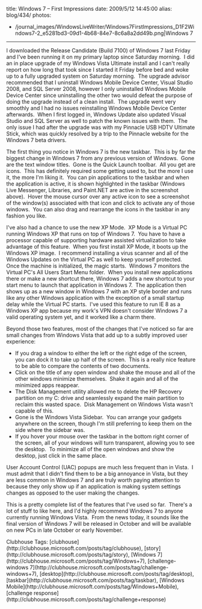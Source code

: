 title: Windows 7 – First Impressions
date: 2009/5/12 14:45:00
alias: blog/434/
photos:
- /journal_images/WindowsLiveWriter/Windows7FirstImpressions_D1F2Windows7-2_e5281bd3-09d1-4b68-84e7-8c6a8a2dd49b.png|Windows 7
---
I downloaded the Release Candidate (Build 7100) of Windows 7 last Friday and I've been running it on my primary laptop since Saturday morning.  I did an in place upgrade of my Windows Vista Ultimate install and I can't really report on how long that took since I started it Friday before bed and woke up to a fully upgraded system on Saturday morning.  The upgrade advisor recommended that I uninstall Windows Mobile Device Center, Visual Studio 2008, and SQL Server 2008, however I only uninstalled Windows Mobile Device Center since uninstalling the other two would defeat the purpose of doing the upgrade instead of a clean install.  The upgrade went very smoothly and I had no issues reinstalling Windows Mobile Device Center afterwards.  When I first logged in, Windows Update also updated Visual Studio and SQL Server as well to patch the known issues with them.  The only issue I had after the upgrade was with my Pinnacle USB HDTV Ultimate Stick, which was quickly resolved by a trip to the Pinnacle website for the Windows 7 beta drivers.

The first thing you notice in Windows 7 is the new taskbar.  This is by far the biggest change in Windows 7 from any previous version of Windows.  Gone are the text window titles.  Gone is the Quick Launch toolbar.  All you get are icons.  This has definitely required some getting used to, but the more I use it, the more I'm liking it.  You can pin applications to the taskbar and when the application is active, it is shown highlighted in the taskbar (Windows Live Messenger, Libraries, and Paint.NET are active in the screenshot above).  Hover the mouse cursor over any active icon to see a screenshot of the window(s) associated with that icon and click to activate any of those windows.  You can also drag and rearrange the icons in the taskbar in any fashion you like.

I've also had a chance to use the new XP Mode.  XP Mode is a Virtual PC running Windows XP that runs on top of Windows 7.  You have to have a processor capable of supporting hardware assisted virtualization to take advantage of this feature.  When you first install XP Mode, it boots up the Windows XP image.  I recommend installing a virus scanner and all of the Windows Updates on the Virtual PC as well to keep yourself protected.  Once the machine is initialized, the magic starts.  Windows 7 monitors the Virtual PC's All Users Start Menu folder.  When you install new applications there or make a new shortcut there, Windows 7 adds a new shortcut to your start menu to launch that application in Windows 7.  The application then shows up as a new window in Windows 7 with an XP style border and runs like any other Windows application with the exception of a small startup delay while the Virtual PC starts.  I've used this feature to run IE 8 as a Windows XP app because my work's VPN doesn't consider Windows 7 a valid operating system yet, and it worked like a charm there.

Beyond those two features, most of the changes that I've noticed so far are small changes from Windows Vista that add up to a subtly improved user experience:

*   If you drag a window to either the left or the right edge of the screen, you can dock it to take up half of the screen.  This is a really nice feature to be able to compare the contents of two documents.
*   Click on the title of any open window and shake the mouse and all of the other windows minimize themselves.  Shake it again and all of the minimized apps reappear.
*   The Disk Management utility allowed me to delete the HP Recovery partition on my C: drive and seamlessly expand the main partition to reclaim this wasted space.  Disk Management on Windows Vista wasn't capable of this.
*   Gone is the Windows Vista Sidebar.  You can arrange your gadgets anywhere on the screen, though I'm still preferring to keep them on the side where the sidebar was.
*   If you hover your mouse over the taskbar in the bottom right corner of the screen, all of your windows will turn transparent, allowing you to see the desktop.  To minimize all of the open windows and show the desktop, just click in the same place.

User Account Control (UAC) popups are much less frequent than in Vista.  I must admit that I didn't find them to be a big annoyance in Vista, but they are less common in Windows 7 and are truly worth paying attention to because they only show up if an application is making system settings changes as opposed to the user making the changes.

This is a pretty complete list of the features that I've used so far.  There's a lot of stuff to like here, and I'd highly recommend Windows 7 to anyone currently running Windows Vista.  From the news today, it sounds like the final version of Windows 7 will be released in October and will be available on new PCs in late October or early November.

<div style="padding-bottom: 0px; margin: 0px; padding-left: 0px; padding-right: 0px; display: inline; float: none; padding-top: 0px" id="scid:0767317B-992E-4b12-91E0-4F059A8CECA8:01cdef08-fea4-4af3-b27b-f44568989c73" class="wlWriterEditableSmartContent">Clubhouse Tags: [clubhouse](http://clubhouse.microsoft.com/posts/tag/clubhouse), [story](http://clubhouse.microsoft.com/posts/tag/story), [Windows 7](http://clubhouse.microsoft.com/posts/tag/Windows+7), [challenge-windows 7](http://clubhouse.microsoft.com/posts/tag/challenge-windows+7), [desktop](http://clubhouse.microsoft.com/posts/tag/desktop), [taskbar](http://clubhouse.microsoft.com/posts/tag/taskbar), [Windows Mobile](http://clubhouse.microsoft.com/posts/tag/Windows+Mobile), [challenge response](http://clubhouse.microsoft.com/posts/tag/challenge+response)</div>